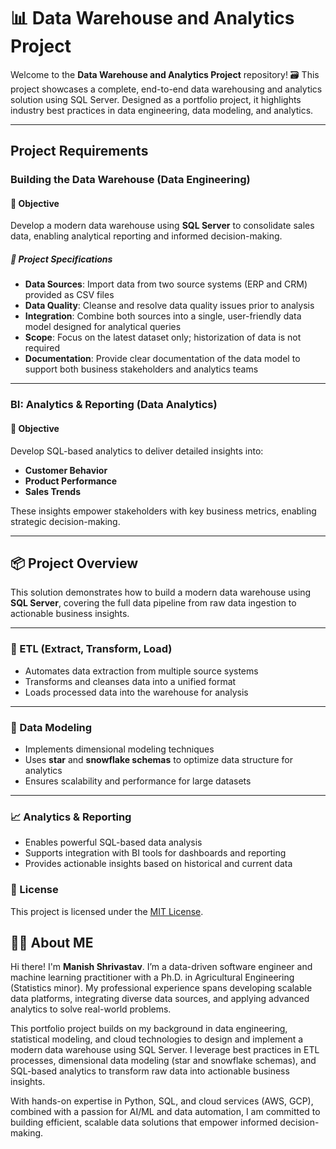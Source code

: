# 📊 Data Warehouse and Analytics Project

Welcome to the **Data Warehouse and Analytics Project** repository! 🗃️
This project showcases a complete, end-to-end data warehousing and analytics solution using SQL Server. Designed as a portfolio project, it highlights industry best practices in data engineering, data modeling, and analytics.

---

## Project Requirements

### Building the Data Warehouse (Data Engineering)

#### 🎯 Objective
Develop a modern data warehouse using **SQL Server** to consolidate sales data, enabling analytical reporting and informed decision-making.

##### 📝 Project Specifications  
- **Data Sources**: Import data from two source systems (ERP and CRM) provided as CSV files  
- **Data Quality**: Cleanse and resolve data quality issues prior to analysis  
- **Integration**: Combine both sources into a single, user-friendly data model designed for analytical queries  
- **Scope**: Focus on the latest dataset only; historization of data is not required  
- **Documentation**: Provide clear documentation of the data model to support both business stakeholders and analytics teams  

---

### BI: Analytics & Reporting (Data Analytics)

#### 🎯 Objective  
Develop SQL-based analytics to deliver detailed insights into:
- **Customer Behavior**
- **Product Performance**
- **Sales Trends**

These insights empower stakeholders with key business metrics, enabling strategic decision-making.

---
## 📦 Project Overview

This solution demonstrates how to build a modern data warehouse using **SQL Server**, covering the full data pipeline from raw data ingestion to actionable business insights.

---

### 🔄 ETL (Extract, Transform, Load)

- Automates data extraction from multiple source systems  
- Transforms and cleanses data into a unified format  
- Loads processed data into the warehouse for analysis  

---

### 🧱 Data Modeling

- Implements dimensional modeling techniques  
- Uses **star** and **snowflake schemas** to optimize data structure for analytics  
- Ensures scalability and performance for large datasets  

---

### 📈 Analytics & Reporting

- Enables powerful SQL-based data analysis  
- Supports integration with BI tools for dashboards and reporting  
- Provides actionable insights based on historical and current data

### 📄 License

This project is licensed under the [MIT License](LICENSE).

## 🧑‍💻 About ME

Hi there! I'm **Manish Shrivastav**. I’m a data-driven software engineer and machine learning practitioner with a Ph.D. in Agricultural Engineering (Statistics minor). My professional experience spans developing scalable data platforms, integrating diverse data sources, and applying advanced analytics to solve real-world problems.

This portfolio project builds on my background in data engineering, statistical modeling, and cloud technologies to design and implement a modern data warehouse using SQL Server. I leverage best practices in ETL processes, dimensional data modeling (star and snowflake schemas), and SQL-based analytics to transform raw data into actionable business insights.

With hands-on expertise in Python, SQL, and cloud services (AWS, GCP), combined with a passion for AI/ML and data automation, I am committed to building efficient, scalable data solutions that empower informed decision-making.
